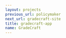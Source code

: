 ```yaml
---
layout: projects
previous_url: policymaker
next_url: gradecraft-site
title: gradecraft-app
name: GradeCraft
---
```


